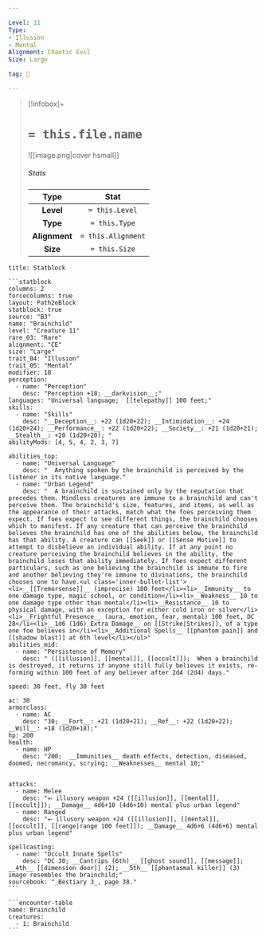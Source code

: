 ```yaml
---

Level: 11
Type:
- Illusion
- Mental
Alignment: Chaotic Evil
Size: Large

tag: 👹

---
```


> [!infobox]+
> #  `= this.file.name`
> ![[image.png|cover hsmall]]
> ##### Stats
> Type | Stat |
> :---:|:---:|
> **Level** | `= this.Level` |
> **Type** | `= this.Type` |
> **Alignment** | `= this.Alignment` |
> **Size** | `= this.Size` |



````ad-info
title: Statblock

```statblock
columns: 2
forcecolumns: true
layout: Path2eBlock
statblock: true
source: "B3"
name: "Brainchild"
level: "Creature 11"
rare_03: "Rare"
alignment: "CE"
size: "Large"
trait_04: "Illusion"
trait_05: "Mental"
modifier: 18
perception:
  - name: "Perception"
    desc: "Perception +18; __darkvision__;"
languages: "Universal language;  [[telepathy]] 100 feet;"
skills:
  - name: "Skills"
    desc: "__Deception__: +22 (1d20+22); __Intimidation__: +24 (1d20+24); __Performance__: +22 (1d20+22); __Society__: +21 (1d20+21); __Stealth__: +20 (1d20+20); "
abilityMods: [4, 5, 4, 2, 3, 7]

abilities_top:
  - name: "Universal Language"
    desc: "  Anything spoken by the brainchild is perceived by the listener in its native language."
  - name: "Urban Legend"
    desc: "  A brainchild is sustained only by the reputation that precedes them. Mindless creatures are immune to a brainchild and can't perceive them. The brainchild's size, features, and items, as well as the appearance of their attacks, match what the foes perceiving them expect. If foes expect to see different things, the brainchild chooses which to manifest. If any creature that can perceive the brainchild believes the brainchild has one of the abilities below, the brainchild has that ability. A creature can [[Seek]] or [[Sense Motive]] to attempt to disbelieve an individual ability. If at any point no creature perceiving the brainchild believes in the ability, the brainchild loses that ability immediately. If foes expect different particulars, such as one believing the brainchild is immune to fire and another believing they're immune to divinations, the brainchild chooses one to have.<ul class='inner-bullet-list'><li>__[[Tremorsense]]__ (imprecise) 100 feet</li><li>__Immunity__ to one damage type, magic school, or condition</li><li>__Weakness__ 10 to one damage type other than mental</li><li>__Resistance__ 10 to physical damage, with an exception for either cold iron or silver</li><li>__Frightful Presence__ (aura, emotion, fear, mental) 100 feet, DC 28</li><li>__1d6 (1d6) Extra Damage__ on [[Strike|Strikes]], of a type one foe believes in</li><li>__Additional Spells__ [[phantom pain]] and [[shadow blast]] at 6th level</li></ul>"
abilities_mid:
  - name: "Persistence of Memory"
    desc: " ([[illusion]], [[mental]], [[occult]]);  When a brainchild is destroyed, it returns if anyone still fully believes it exists, re-forming within 100 feet of any believer after 2d4 (2d4) days."

speed: 30 feet, fly 30 feet

ac: 30
armorclass:
  - name: AC
    desc: "30; __Fort__: +21 (1d20+21); __Ref__: +22 (1d20+22); __Will__: +18 (1d20+18);"
hp: 200
health:
  - name: HP
    desc: "200;  __Immunities__ death effects, detection, diseased, doomed, necromancy, scrying; __Weaknesses__ mental 10;"


attacks:
  - name: Melee
    desc: "⬻ illusory weapon +24 ([[illusion]], [[mental]], [[occult]]); __Damage__ 4d6+10 (4d6+10) mental plus urban legend"
  - name: Ranged
    desc: "⬻ illusory weapon +24 ([[illusion]], [[mental]], [[occult]], [[range|range 100 feet]]); __Damage__ 4d6+6 (4d6+6) mental plus urban legend"

spellcasting:
  - name: "Occult Innate Spells"
    desc: "DC 30; __Cantrips (6th)__ [[ghost sound]], [[message]]; __4th__ [[dimension door]] (2); __5th__ [[phantasmal killer]] (3) image resembles the brainchild;"
sourcebook: "_Bestiary 3_, page 38."
```

```encounter-table
name: Brainchild
creatures:
  - 1: Brainchild
```

````


